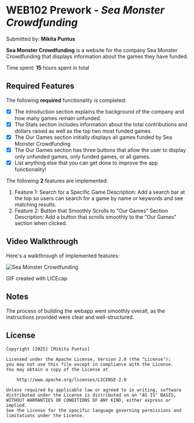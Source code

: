 # WEB102 Prework - *Sea Monster Crowdfunding*

Submitted by: **Mikita Puntus**

**Sea Monster Crowdfunding** is a website for the company Sea Monster Crowdfunding that displays information about the games they have funded.

Time spent: **15** hours spent in total

## Required Features

The following **required** functionality is completed:

* [X] The introduction section explains the background of the company and how many games remain unfunded.
* [X] The Stats section includes information about the total contributions and dollars raised as well as the top two most funded games.
* [X] The Our Games section initially displays all games funded by Sea Monster Crowdfunding
* [X] The Our Games section has three buttons that allow the user to display only unfunded games, only funded games, or all games.
* [X] List anything else that you can get done to improve the app functionality!

The following **2** features are implemented:
1. Feature 1: Search for a Specific Game
   Description: Add a search bar at the top so users can search for a game by name or keywords and see matching results.
2. Feature 2: Button that Smoothly Scrolls to "Our Games" Section
   Description: Add a button that scrolls smoothly to the "Our Games" section when clicked.


## Video Walkthrough

Here's a walkthrough of implemented features:

![Sea Monster Crowdfunding](assets/WEB102_Prework_GIF.gif)

<!-- Replace this with whatever GIF tool you used! -->
GIF created with LICEcap  
<!-- Recommended tools:
[Kap](https://getkap.co/) for macOS
[ScreenToGif](https://www.screentogif.com/) for Windows
[peek](https://github.com/phw/peek) for Linux. -->

## Notes

The process of building the webapp went smoothly overall, as the instructions provided were clear and well-structured. 

## License

    Copyright [2025] [Mikita Puntus]

    Licensed under the Apache License, Version 2.0 (the "License");
    you may not use this file except in compliance with the License.
    You may obtain a copy of the License at

        http://www.apache.org/licenses/LICENSE-2.0

    Unless required by applicable law or agreed to in writing, software
    distributed under the License is distributed on an "AS IS" BASIS,
    WITHOUT WARRANTIES OR CONDITIONS OF ANY KIND, either express or implied.
    See the License for the specific language governing permissions and
    limitations under the License.

